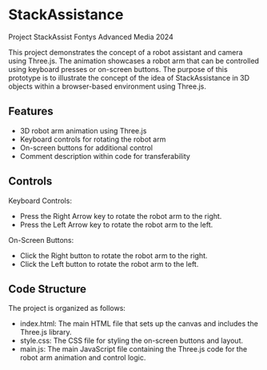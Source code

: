 # StackAssistance
Project StackAssist Fontys Advanced Media 2024

This project demonstrates the concept of a robot assistant and camera using Three.js. The animation showcases a robot arm that can be controlled using keyboard presses or on-screen buttons. The purpose of this prototype is to illustrate the concept of the idea of StackAssistance in 3D objects within a browser-based environment using Three.js.

## Features
- 3D robot arm animation using Three.js
- Keyboard controls for rotating the robot arm
- On-screen buttons for additional control
- Comment description within code for transferability 

## Controls
Keyboard Controls:
- Press the Right Arrow key to rotate the robot arm to the right.
- Press the Left Arrow key to rotate the robot arm to the left.

On-Screen Buttons:
- Click the Right button to rotate the robot arm to the right.
- Click the Left button to rotate the robot arm to the left.

## Code Structure
The project is organized as follows:
- index.html: The main HTML file that sets up the canvas and includes the Three.js library.
- style.css: The CSS file for styling the on-screen buttons and layout.
- main.js: The main JavaScript file containing the Three.js code for the robot arm animation and control logic.
